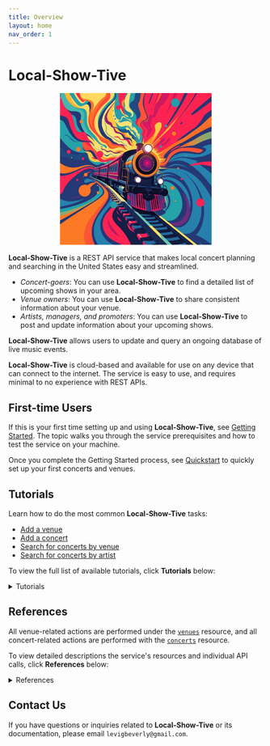 ```yaml
---
title: Overview
layout: home
nav_order: 1
---
```

# Local-Show-Tive

<p align="center">
  <img src="img/local-show-tive.jpg" alt="Local-Show-Tive Train Logo" width="300">
</p>

**Local-Show-Tive** is a REST API service that makes local concert planning and searching in the United States easy and streamlined. 
- _Concert-goers_: You can use **Local-Show-Tive** to find a detailed list of upcoming shows in your area.
- _Venue owners_: You can use **Local-Show-Tive** to share consistent information about your venue.
- _Artists, managers, and promoters_: You can use **Local-Show-Tive** to post and update information about your upcoming shows.

**Local-Show-Tive** allows users to update and query an ongoing database of live music events. 

**Local-Show-Tive** is cloud-based and available for use on any device that can connect to the internet. The service is easy to use, and requires minimal to no experience with REST APIs. 

## First-time Users

If this is your first time setting up and using **Local-Show-Tive**, see [Getting Started](getting-started.md). The topic walks you through the service prerequisites and how to test the service on your machine.

Once you complete the Getting Started process, see [Quickstart](quickstart.md) to quickly set up your first concerts and venues.

## Tutorials

Learn how to do the most common **Local-Show-Tive** tasks:
 - [Add a venue](tutorials/add-a-venue.html)
 - [Add a concert](tutorials/add-a-concert.html)
 - [Search for concerts by venue](tutorials/search-for-concerts-by-venue.html)
 - [Search for concerts by artist](tutorials/search-for-concerts-by-artist.html)

To view the full list of available tutorials, click **Tutorials** below:
<details>
  <summary>Tutorials</summary>
  
<ul>
  <li><strong>venues</strong>
    <ul>
      <li><a href="tutorials/add-a-venue.html">Add a venue</a></li>
      <li><a href="tutorials/update-a-venue.html">Update a venue</a></li>
      <li><a href="tutorials/delete-a-venue.html">Delete a venue</a></li>
    </ul>
  </li>
  
  <li><strong>concerts</strong>
    <ul>
      <li><a href="tutorials/add-a-concert.html">Add a concert</a></li>
      <li><a href="tutorials/update-a-concert.html">Update a concert</a></li>
      <li><a href="tutorials/search-for-concerts-by-venue.html">Search for concerts by venue</a></li>
      <li><a href="tutorials/search-for-concerts-by-artist.html">Search for concerts by artist</a></li>
      <li><a href="tutorials/delete-a-concert.html">Delete a concert</a></li>
    </ul>
  </li>
</ul>

</details>

## References

All venue-related actions are performed under the [`venues`](references/venues.md) resource, and all concert-related actions are performed with the [`concerts`](references/concerts.md) resource.

To view detailed descriptions the service's resources and individual API calls, click **References** below:
<details>
  <summary>References</summary>
  
<ul>
  <li><a href="references/venues.html"><strong>venues</strong></a> resource
    <ul>
      <li><strong>POST</strong>
        <ul>
          <li><a href="references/post-add-venue.html">Add venue</a></li>
        </ul>
      </li>
      <li><strong>PUT</strong>
        <ul>
          <li><a href="references/put-update-venue.html">Update venue</a></li>
        </ul>
      </li>
      <li><strong>GET</strong>
        <ul>
          <li><a href="references/get-venues.html">Get venues</a></li>
          <li><a href="references/get-venue-details.html">Get venue details</a></li>
          <li><a href="references/get-venue-by-name.html">Get venue by name</a></li>
          <li><a href="references/get-venues-by-city.html">Get venues by city</a></li>
        </ul>
      </li>
      <li><strong>DELETE</strong>
        <ul>
          <li><a href="references/delete-venue.html">Delete venue</a></li>
        </ul>
      </li>
    </ul>
  </li>
  
  <li><a href="references/concerts.html"><strong>concerts</strong></a> resource
    <ul>
      <li><strong>POST</strong>
        <ul>
          <li><a href="references/post-add-concert.html">Add concert</a></li>
        </ul>
      </li>
      <li><strong>PUT</strong>
        <ul>
          <li><a href="references/put-update-concert.html">Update concert</a></li>
        </ul>
      </li>
      <li><strong>GET</strong>
        <ul>
          <li><a href="references/get-concerts.html">Get concerts</a></li>
          <li><a href="references/get-concert-details.html">Get concert details</a></li>
          <li><a href="references/get-concerts-by-venue-id.html">Get concerts by venue id</a></li>
          <li><a href="references/get-concerts-by-artist.html">Get concerts by artist</a></li>
          <li><a href="references/get-concerts-by-date.html">Get concerts by date</a></li>
        </ul>
      </li>
      <li><strong>DELETE</strong>
        <ul>
          <li><a href="references/delete-concert.html">Delete concert</a></li>
        </ul>
      </li>
    </ul>
  </li>
</ul>

</details>

## Contact Us

If you have questions or inquiries related to **Local-Show-Tive** or its documentation, please email `levigbeverly@gmail.com`.
